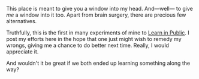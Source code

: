 This place is meant to give you a window into my head. And—well— to give *me* a window into it too. Apart from brain surgery, there are precious few alternatives.

Truthfully, this is the first in many experiments of mine to [Learn in Public](https://www.youtube.com/watch?v=IE94ZZo6IVw). I post my efforts here in the hope that one just might wish to remedy my wrongs, giving me a chance to do better next time. Really, I would appreciate it.

And wouldn't it be great if we both ended up learning something along the way?
